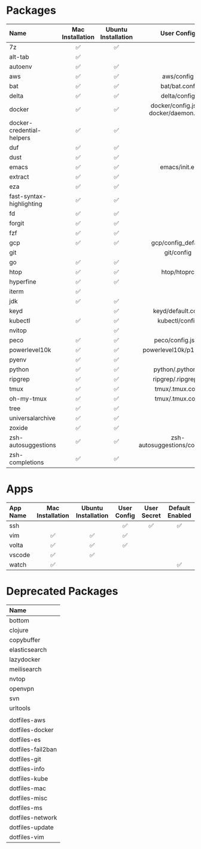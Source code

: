 # Packages

| Name                      | Mac Installation | Ubuntu Installation | User Config                     | User Secret     | Default Enabled |
|:--------------------------|:----------------:|:-------------------:|:-------------------------------:|:---------------:|:---------------:|
| 7z                        | ✅               | ✅                  |                                 |                 |                 |
| alt-tab                   | ✅               |                     |                                 |                 |                 |
| autoenv                   | ✅               | ✅                  |                                 |                 | ✅              |
| aws                       | ✅               | ✅                  | aws/config                      | aws/credentials |                 |
| bat                       | ✅               | ✅                  | bat/bat.conf                    |                 | ✅              |
| delta                     | ✅               | ✅                  | delta/config                    |                 | ✅              |
| docker                    | ✅               | ✅                  | docker/config.json, </br>docker/daemon.json |                 | ✅              |
| docker-credential-helpers | ✅               | ✅                  |                                 |                 | ✅              |
| duf                       | ✅               | ✅                  |                                 |                 | ✅              |
| dust                      | ✅               | ✅                  |                                 |                 | ✅              |
| emacs                     | ✅               | ✅                  | emacs/init.el                   |                 |                 |
| extract                   | ✅               | ✅                  |                                 |                 | ✅              |
| eza                       | ✅               | ✅                  |                                 |                 | ✅              |
| fast-syntax-highlighting  | ✅               | ✅                  |                                 |                 | ✅              |
| fd                        | ✅               | ✅                  |                                 |                 | ✅              |
| forgit                    | ✅               | ✅                  |                                 |                 | ✅              |
| fzf                       | ✅               | ✅                  |                                 |                 | ✅              |
| gcp                       | ✅               | ✅                  | gcp/config_default              |                 |                 |
| git                       |                  |                     | git/config                      |                 | ✅              |
| go                        | ✅               | ✅                  |                                 |                 |                 |
| htop                      | ✅               | ✅                  | htop/htoprc                     |                 | ✅              |
| hyperfine                 | ✅               | ✅                  |                                 |                 |                 |
| iterm                     | ✅               |                     |                                 |                 |                 |
| jdk                       | ✅               | ✅                  |                                 |                 | ✅              |
| keyd                      |                  | ✅                  | keyd/default.conf               |                 |                 |
| kubectl                   | ✅               | ✅                  | kubectl/config                  | kubectl/config  |                 |
| nvitop                    |                  | ✅                  |                                 |                 |                 |
| peco                      | ✅               | ✅                  | peco/config.json                |                 |                 |
| powerlevel10k             | ✅               | ✅                  | powerlevel10k/p10k.zsh          |                 | ✅              |
| pyenv                     | ✅               | ✅                  |                                 |                 |                 |
| python                    | ✅               | ✅                  | python/.pythonrc                |                 | ✅              |
| ripgrep                   | ✅               | ✅                  | ripgrep/.ripgreprc              |                 | ✅              |
| tmux                      | ✅               | ✅                  | tmux/.tmux.conf                 |                 |                 |
| oh-my-tmux                | ✅               | ✅                  | tmux/.tmux.conf                 |                 |                 |
| tree                      | ✅               | ✅                  |                                 |                 | ✅              |
| universalarchive          | ✅               | ✅                  |                                 |                 | ✅              |
| zoxide                    | ✅               | ✅                  |                                 |                 | ✅              |
| zsh-autosuggestions       | ✅               | ✅                  | zsh-autosuggestions/config.zsh  |                 | ✅              |
| zsh-completions           | ✅               | ✅                  |                                 |                 | ✅              |


# Apps

| App Name | Mac Installation | Ubuntu Installation | User Config | User Secret | Default Enabled |
|:---------|:----------------:|:-------------------:|:-----------:|:-----------:|:---------------:|
| ssh      |                  |                     | ✅          | ✅          | ✅              |
| vim      | ✅               | ✅                  | ✅          |             |                 |
| volta    | ✅               | ✅                  | ✅          |             |                 |
| vscode   | ✅               | ✅                  |             |             |                 |
| watch    | ✅               |                     |             |             | ✅              |


# Deprecated Packages

| Name              |
|:------------------|
| bottom            |
| clojure           |
| copybuffer        |
| elasticsearch     |
| lazydocker        |
| meilisearch       |
| nvtop             |
| openvpn           |
| svn               |
| urltools          |
|                   |
| dotfiles-aws      |
| dotfiles-docker   |
| dotfiles-es       |
| dotfiles-fail2ban |
| dotfiles-git      |
| dotfiles-info     |
| dotfiles-kube     |
| dotfiles-mac      |
| dotfiles-misc     |
| dotfiles-ms       |
| dotfiles-network  |
| dotfiles-update   |
| dotfiles-vim      |
